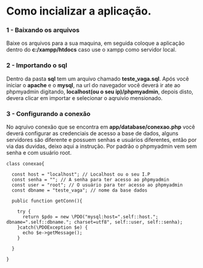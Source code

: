 # Como incializar a aplicação.

### 1 - Baixando os arquivos 
Baixe os arquivos para a sua maquina, em seguida coloque a aplicação dentro do **c:/xampp/htdocs** caso use o xampp como servidor local.

### 2 - Importando o sql
Dentro da pasta **sql** tem um arquivo chamado **teste_vaga.sql**. Após você iniciar o **apache** e o **mysql**, na url do navegador você deverá ir ate ao phpmyadmin digitando, **localhost(ou o seu ip)/phpmyadmin**, depois disto, devera clicar em importar e selecionar o aqruivio mensionado.

### 3 - Configurando a conexão
No aqruivo conexão que se encontra em **app/database/conexao.php** você deverá configurar as credenciais de acesso a base de dados, alguns servidores são diferente e possuem senhas e usuários diferentes, então por via das duvidas, deixo aqui a instrução. Por padrão o phpmyadmin vem sem senha e com usuário root. 

    class conexao{

      const host = "localhost"; // Localhost ou o seu I.P
      const senha = ""; // A senha para ter acesso ao phpmyadmin
      const user = "root"; // O usuário para ter acesso ao phpmyadmin
      const dbname = "teste_vaga"; // nome da base dados 

      public function getConn(){

        try {
          return $pdo = new \PDO("mysql:host=".self::host."; dbname=".self::dbname."; charset=utf8", self::user, self::senha);
        }catch(\PDOException $e) {
          echo $e->getMessage();
        }

      }

    }
